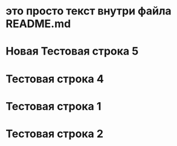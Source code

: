 # это просто текст внутри файла README.md
# Новая Тестовая строка 5
# Тестовая строка 4
# Тестовая строка 1
# Тестовая строка 2
